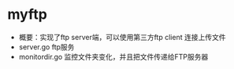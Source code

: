 # myftp
* 概要：实现了ftp server端，可以使用第三方ftp client 连接上传文件
* server.go ftp服务
* monitordir.go 监控文件夹变化，并且把文件传递给FTP服务器
